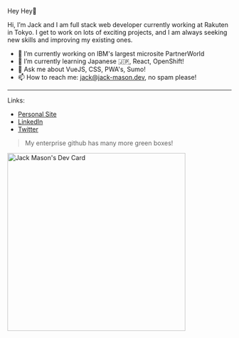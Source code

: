Hey Hey👋

Hi, I’m Jack and I am full stack web developer currently working at Rakuten in Tokyo.
I get to work on lots of exciting projects, and I am always seeking new skills and improving my existing ones.

- 🔭 I’m currently working on IBM's largest microsite PartnerWorld
- 🌱 I’m currently learning Japanese 🇯🇵, React, OpenShift!
- 💬 Ask me about VueJS, CSS, PWA's, Sumo!
- 📫 How to reach me: jack@jack-mason.dev, no spam please!

---

Links:
- [Personal Site](https://jack-mason.dev/)
- [LinkedIn](https://www.linkedin.com/in/jack-mason-developer/)
- [Twitter](https://twitter.com/mrsideshowjack)


> My enterprise github has many more green boxes! 

<a href="https://app.daily.dev/jack_mason_dev"><img src="https://api.daily.dev/devcards/2ae695c176db4f1fae7e28941b3ac5bc.png?r=9cg" width="400" alt="Jack Mason's Dev Card"/></a>
